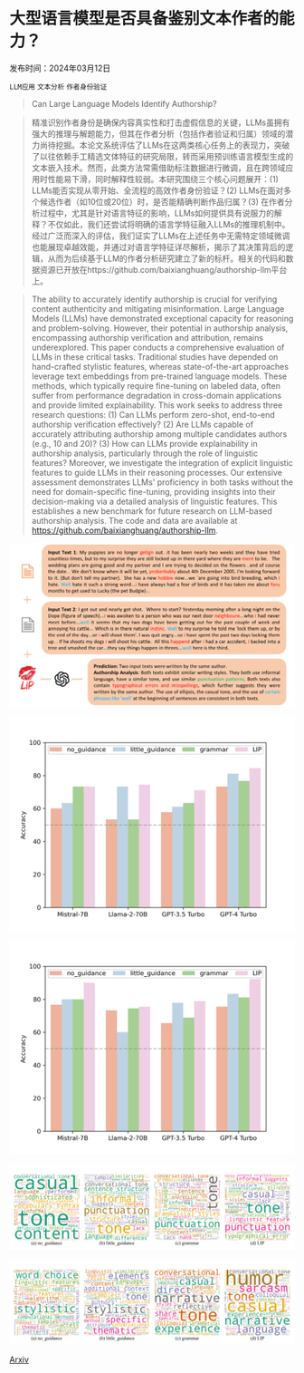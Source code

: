 # 大型语言模型是否具备鉴别文本作者的能力？

发布时间：2024年03月12日

`LLM应用` `文本分析` `作者身份验证`

> Can Large Language Models Identify Authorship?

> 精准识别作者身份是确保内容真实性和打击虚假信息的关键，LLMs虽拥有强大的推理与解题能力，但其在作者分析（包括作者验证和归属）领域的潜力尚待挖掘。本论文系统评估了LLMs在这两类核心任务上的表现力，突破了以往依赖手工精选文体特征的研究局限，转而采用预训练语言模型生成的文本嵌入技术。然而，此类方法常需借助标注数据进行微调，且在跨领域应用时性能易下滑，同时解释性较弱。本研究围绕三个核心问题展开：(1) LLMs能否实现从零开始、全流程的高效作者身份验证？(2) LLMs在面对多个候选作者（如10位或20位）时，是否能精确判断作品归属？(3) 在作者分析过程中，尤其是针对语言特征的影响，LLMs如何提供具有说服力的解释？不仅如此，我们还尝试将明确的语言学特征融入LLMs的推理机制中。经过广泛而深入的评估，我们证实了LLMs在上述任务中无需特定领域微调也能展现卓越效能，并通过对语言学特征详尽解析，揭示了其决策背后的逻辑，从而为后续基于LLM的作者分析研究建立了新的标杆。相关的代码和数据资源已开放在https://github.com/baixianghuang/authorship-llm平台上。

> The ability to accurately identify authorship is crucial for verifying content authenticity and mitigating misinformation. Large Language Models (LLMs) have demonstrated exceptional capacity for reasoning and problem-solving. However, their potential in authorship analysis, encompassing authorship verification and attribution, remains underexplored. This paper conducts a comprehensive evaluation of LLMs in these critical tasks. Traditional studies have depended on hand-crafted stylistic features, whereas state-of-the-art approaches leverage text embeddings from pre-trained language models. These methods, which typically require fine-tuning on labeled data, often suffer from performance degradation in cross-domain applications and provide limited explainability. This work seeks to address three research questions: (1) Can LLMs perform zero-shot, end-to-end authorship verification effectively? (2) Are LLMs capable of accurately attributing authorship among multiple candidates authors (e.g., 10 and 20)? (3) How can LLMs provide explainability in authorship analysis, particularly through the role of linguistic features? Moreover, we investigate the integration of explicit linguistic features to guide LLMs in their reasoning processes. Our extensive assessment demonstrates LLMs' proficiency in both tasks without the need for domain-specific fine-tuning, providing insights into their decision-making via a detailed analysis of linguistic features. This establishes a new benchmark for future research on LLM-based authorship analysis. The code and data are available at https://github.com/baixianghuang/authorship-llm.

![大型语言模型是否具备鉴别文本作者的能力？](../../../paper_images/2403.08213/case.png)

![大型语言模型是否具备鉴别文本作者的能力？](../../../paper_images/2403.08213/verify_blog.png)

![大型语言模型是否具备鉴别文本作者的能力？](../../../paper_images/2403.08213/verify_email.png)

![大型语言模型是否具备鉴别文本作者的能力？](../../../paper_images/2403.08213/word_cloud_verify_blog.png)

![大型语言模型是否具备鉴别文本作者的能力？](../../../paper_images/2403.08213/word_cloud_aa_blog.png)

[Arxiv](https://arxiv.org/abs/2403.08213)